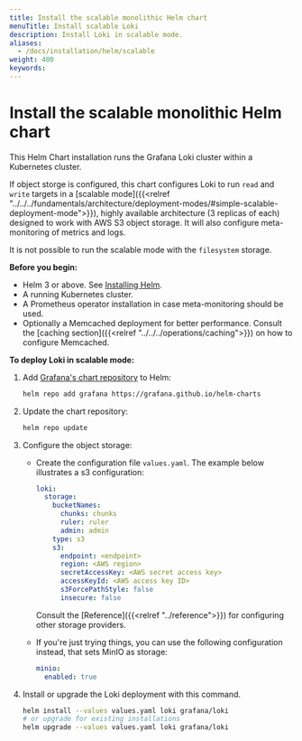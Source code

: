 ```yaml
---
title: Install the scalable monolithic Helm chart 
menuTitle: Install scalable Loki
description: Install Loki in scalable mode.
aliases:
  - /docs/installation/helm/scalable
weight: 400
keywords: 
---
```


# Install the scalable monolithic Helm chart
<!-- vale Grafana.Quotes = NO -->
<!-- vale Grafana.Quotes = YES -->

This Helm Chart installation runs the Grafana Loki cluster within a Kubernetes cluster.

If object storge is configured, this chart configures Loki to run `read` and `write` targets in a [scalable mode]({{<relref "../../../fundamentals/architecture/deployment-modes/#simple-scalable-deployment-mode">}}), highly available architecture (3 replicas of each) designed to work with AWS S3 object storage. It will also configure meta-monitoring of metrics and logs.

It is not possible to run the scalable mode with the `filesystem` storage.

**Before you begin:**

- Helm 3 or above. See [Installing Helm](https://helm.sh/docs/intro/install/).
- A running Kubernetes cluster.
- A Prometheus operator installation in case meta-monitoring should be used.
- Optionally a Memcached deployment for better performance. Consult the [caching section]({{<relref "../../../operations/caching">}}) on how to configure Memcached.

**To deploy Loki in scalable mode:**

1. Add [Grafana's chart repository](https://github.com/grafana/helm-charts) to Helm:

    ```bash
    helm repo add grafana https://grafana.github.io/helm-charts
    ```

1. Update the chart repository:

    ```bash
    helm repo update
    ```

1. Configure the object storage:

    - Create the configuration file `values.yaml`. The example below illustrates a s3 configuration:

      ```yaml
      loki:
        storage:
          bucketNames:
            chunks: chunks
            ruler: ruler
            admin: admin
          type: s3
          s3:
            endpoint: <endpoint>
            region: <AWS region>
            secretAccessKey: <AWS secret access key>
            accessKeyId: <AWS access key ID>
            s3ForcePathStyle: false
            insecure: false
      ```

      Consult the [Reference]({{<relref "../reference">}}) for configuring other storage providers.

    - If you're just trying things, you can use the following configuration instead, that sets MinIO as storage:
      ```yaml
      minio:
        enabled: true
      ```

1. Install or upgrade the Loki deployment with this command.

   ```bash
   helm install --values values.yaml loki grafana/loki
   # or upgrade for existing installations
   helm upgrade --values values.yaml loki grafana/loki
   ```
